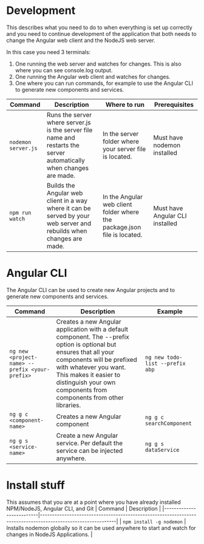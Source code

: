 # Development
This describes what you need to do to when everything is set up correctly and you need to continue development of the application that both needs to change the Angular web client and the NodeJS web server.

In this case you need 3 terminals:
1. One running the web server and watches for changes. This is also where you can see console.log output.
2. One running the Angular web client and watches for changes.
3. One where you can run commands, for example to use the Angular CLI to generate new components and services.

| Command            | Description                                                                                                          | Where to run                                                             | Prerequisites                   |
|--------------------|----------------------------------------------------------------------------------------------------------------------|--------------------------------------------------------------------------|---------------------------------|
| `nodemon server.js` | Runs the server where server.js is the server file name and restarts the server automatically when changes are made. | In the server folder where your server file is located.                  | Must have nodemon installed     |
| `npm run watch` | Builds the Angular web client in a way where it can be served by your web server and rebuilds when changes are made. | In the Angular web client folder where the package.json file is located. | Must have Angular CLI installed |

# Angular CLI
The Angular CLI can be used to create new Angular projects and to generate new components and services.

| Command                                      | Description                                                                                                                                                                                                                                                             | Example                       |
|----------------------------------------------|-------------------------------------------------------------------------------------------------------------------------------------------------------------------------------------------------------------------------------------------------------------------------|-------------------------------|
| `ng new <project-name> --prefix <your-prefix>` | Creates a new Angular application with a default component. The --prefix option is optional but ensures that all your components will be prefixed with whatever you want. This makes it easier to distinguish your own components from components from other libraries. | `ng new todo-list --prefix abp` |
| `ng g c <component-name>`                      | Creates a new Angular component                                                                                                                                                                                                                                         | `ng g c searchComponent`        |
| `ng g s <service-name>`                        | Create a new Angular service. Per default the service can be injected anywhere.                                                                                                                                                                                         | `ng g s dataService`             |
# Install stuff
This assumes that you are at a point where you have already installed NPM/NodeJS, Angular CLI, and Git
| Command                  | Description                                                                                                 |
|--------------------------|-------------------------------------------------------------------------------------------------------------|
| `npm install -g nodemon` | Installs nodemon globally so it can be used anywhere to start and watch for changes in NodeJS Applications. |